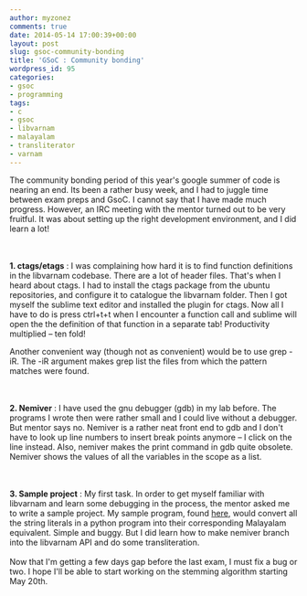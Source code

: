 ```yaml
---
author: myzonez
comments: true
date: 2014-05-14 17:00:39+00:00
layout: post
slug: gsoc-community-bonding
title: 'GSoC : Community bonding'
wordpress_id: 95
categories:
- gsoc
- programming
tags:
- c
- gsoc
- libvarnam
- malayalam
- transliterator
- varnam
---
```


The community bonding period of this year's google summer of code is nearing an end. Its been a rather busy week, and I had to juggle time between exam preps and GsoC. I cannot say that I have made much progress. However, an IRC meeting with the mentor turned out to be very fruitful. It was about setting up the right development environment, and I did learn a lot!

<br/><br/>
**1. ctags/etags** : I was complaining how hard it is to find function definitions in the libvarnam codebase. There are a lot of header files. That's when I heard about ctags. I had to install the ctags package from the ubuntu repositories, and configure it to catalogue the libvarnam folder. Then I got myself the sublime text editor and installed the plugin for ctags. Now all I have to do is press ctrl+t+t when I encounter a function call and sublime will open the the definition of that function in a separate tab! Productivity multiplied – ten fold!

Another convenient way (though not as convenient) would be to use grep -iR. The -iR argument makes grep list the files from which the pattern matches were found.

<br/><br/>
**2. Nemiver** : I have used the gnu debugger (gdb) in my lab before. The programs I wrote then were rather small and I could live without a debugger. But mentor says no. Nemiver is a rather neat front end to gdb and I don't have to look up line numbers to insert break points anymore – I click on the line instead. Also, nemiver makes the print command in gdb quite obsolete. Nemiver shows the values of all the variables in the scope as a list.

<br/><br/>
**3. Sample project** : My first task. In order to get myself familiar with libvarnam and learn some debugging in the process, the mentor asked me to write a sample project. My sample program, found [here](https://gist.github.com/lonesword/8abd32272310b86d9462), would convert all the string literals in a python program into their corresponding Malayalam equivalent. Simple and buggy. But I did learn how to make nemiver branch into the libvarnam API and do some transliteration.
<br/><br/>
Now that I'm getting a few days gap before the last exam, I must fix a bug or two. I hope I'll be able to start working on the stemming algorithm starting May 20th.

